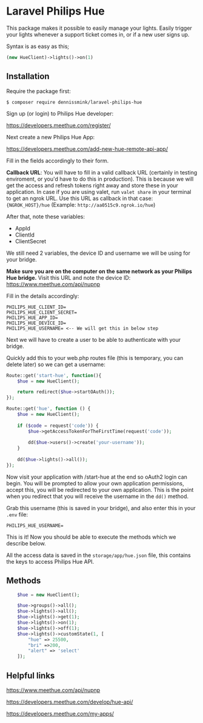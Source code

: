 # Laravel Philips Hue

This package makes it possible to easily manage your lights. Easily trigger your lights
whenever a support ticket comes in, or if a new user signs up.

Syntax is as easy as this;

```php
(new HueClient)->lights()->on(1)
```

## Installation

Require the package first:

```
$ composer require dennissmink/laravel-philips-hue
```

Sign up (or login) to Philips Hue developer:

https://developers.meethue.com/register/

Next create a new Philips Hue App:

https://developers.meethue.com/add-new-hue-remote-api-app/

Fill in the fields accordingly to their form.

**Callback URL**: You will have to fill in a valid callback URL (certainly in testing enviroment, or you'd have to do this in production).
This is because we will get the access and refresh tokens right away and store these in your application.
In case if you are using valet, run `valet share` in your terminal to get an ngrok URL. Use this URL as callback in that case:
`{NGROK_HOST}/hue` (Example: `http://aa0515c9.ngrok.io/hue`)

After that, note these variables:

- AppId
- ClientId
- ClientSecret

We still need 2 variables, the device ID and username we will be using for your bridge.

**Make sure you are on the computer on the same network as your Philips Hue bridge.**
Visit this URL and note the device ID: https://www.meethue.com/api/nupnp

Fill in the details accordingly:

```
PHILIPS_HUE_CLIENT_ID=
PHILIPS_HUE_CLIENT_SECRET=
PHILIPS_HUE_APP_ID=
PHILIPS_HUE_DEVICE_ID=
PHILIPS_HUE_USERNAME= <-- We will get this in below step
```

Next we will have to create a user to be able to authenticate with your bridge.

Quickly add this to your web.php routes file (this is temporary, you can delete later) so we can get a username:

```php
Route::get('start-hue', function(){
    $hue = new HueClient();

    return redirect($hue->startOAuth());
});

Route::get('hue', function () {
    $hue = new HueClient();
    
    if ($code = request('code')) {
        $hue->getAccessTokenForTheFirstTime(request('code'));
        
        dd($hue->users()->create('your-username'));
    }
    
    dd($hue->lights()->all());
});
```

Now visit your application with /start-hue at the end so oAuth2 login can begin.
You will be prompted to allow your own application permissions, accept this, you will be redirected to your own application.
This is the point when you redirect that you will receive the username in the `dd()` method.

Grab this username (this is saved in your bridge), and also enter this in your `.env` file:

```
PHILIPS_HUE_USERNAME=
```

This is it! Now you should be able to execute the methods which we describe below.

All the access data is saved in the `storage/app/hue.json` file, this contains the keys to access Philips Hue API.

## Methods

```php
    $hue = new HueClient();

    $hue->groups()->all();
    $hue->lights()->all();
    $hue->lights()->get(1);
    $hue->lights()->on(1);
    $hue->lights()->off(1);
    $hue->lights()->customState(1, [
        "hue" => 25500,
        "bri" =>200,
        "alert" => 'select'
    ]);
```

## Helpful links
https://www.meethue.com/api/nupnp

https://developers.meethue.com/develop/hue-api/

https://developers.meethue.com/my-apps/
